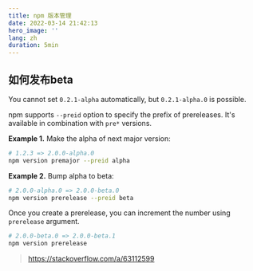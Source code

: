 ```yaml
---
title: npm 版本管理
date: 2022-03-14 21:42:13
hero_image: ''
lang: zh
duration: 5min
---
```


## 如何发布beta

You cannot set `0.2.1-alpha` automatically, but `0.2.1-alpha.0` is possible.

npm supports `--preid` option to specify the prefix of prereleases. It's available in combination with `pre*` versions.

**Example 1.** Make the alpha of next major version:
```sh
# 1.2.3 => 2.0.0-alpha.0
npm version premajor --preid alpha
```

**Example 2.** Bump alpha to beta:
```sh
# 2.0.0-alpha.0 => 2.0.0-beta.0
npm version prerelease --preid beta
```

Once you create a prerelease, you can increment the number using `prerelease` argument.

```sh
# 2.0.0-beta.0 => 2.0.0-beta.1
npm version prerelease
```

> https://stackoverflow.com/a/63112599